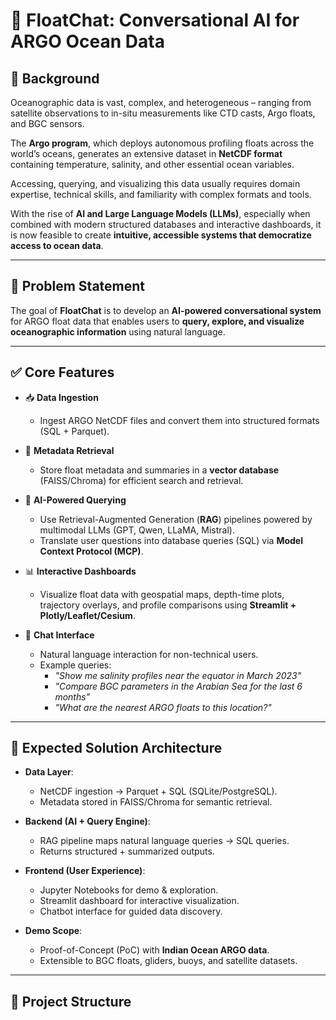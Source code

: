 # 🌊 FloatChat: Conversational AI for ARGO Ocean Data  

## 📖 Background  

Oceanographic data is vast, complex, and heterogeneous – ranging from satellite observations to in-situ measurements like CTD casts, Argo floats, and BGC sensors.  

The **Argo program**, which deploys autonomous profiling floats across the world’s oceans, generates an extensive dataset in **NetCDF format** containing temperature, salinity, and other essential ocean variables.  

Accessing, querying, and visualizing this data usually requires domain expertise, technical skills, and familiarity with complex formats and tools.  

With the rise of **AI and Large Language Models (LLMs)**, especially when combined with modern structured databases and interactive dashboards, it is now feasible to create **intuitive, accessible systems that democratize access to ocean data**.  

---

## 🎯 Problem Statement  

The goal of **FloatChat** is to develop an **AI-powered conversational system** for ARGO float data that enables users to **query, explore, and visualize oceanographic information** using natural language.  

---

## ✅ Core Features  

- 📥 **Data Ingestion**  
  - Ingest ARGO NetCDF files and convert them into structured formats (SQL + Parquet).  

- 🔎 **Metadata Retrieval**  
  - Store float metadata and summaries in a **vector database** (FAISS/Chroma) for efficient search and retrieval.  

- 🤖 **AI-Powered Querying**  
  - Use Retrieval-Augmented Generation (**RAG**) pipelines powered by multimodal LLMs (GPT, Qwen, LLaMA, Mistral).  
  - Translate user questions into database queries (SQL) via **Model Context Protocol (MCP)**.  

- 📊 **Interactive Dashboards**  
  - Visualize float data with geospatial maps, depth-time plots, trajectory overlays, and profile comparisons using **Streamlit + Plotly/Leaflet/Cesium**.  

- 💬 **Chat Interface**  
  - Natural language interaction for non-technical users.  
  - Example queries:  
    - *"Show me salinity profiles near the equator in March 2023"*  
    - *"Compare BGC parameters in the Arabian Sea for the last 6 months"*  
    - *"What are the nearest ARGO floats to this location?"*  

---

## 📐 Expected Solution Architecture  

- **Data Layer**:  
  - NetCDF ingestion → Parquet + SQL (SQLite/PostgreSQL).  
  - Metadata stored in FAISS/Chroma for semantic retrieval.  

- **Backend (AI + Query Engine)**:  
  - RAG pipeline maps natural language queries → SQL queries.  
  - Returns structured + summarized outputs.  

- **Frontend (User Experience)**:  
  - Jupyter Notebooks for demo & exploration.  
  - Streamlit dashboard for interactive visualization.  
  - Chatbot interface for guided data discovery.  

- **Demo Scope**:  
  - Proof-of-Concept (PoC) with **Indian Ocean ARGO data**.  
  - Extensible to BGC floats, gliders, buoys, and satellite datasets.  

---

## 📂 Project Structure  

